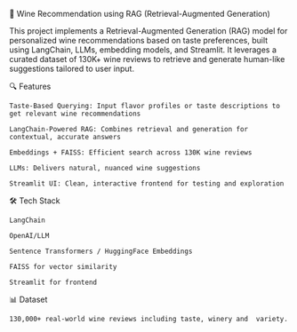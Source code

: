 🍷 Wine Recommendation using RAG (Retrieval-Augmented Generation)

This project implements a Retrieval-Augmented Generation (RAG) model for personalized wine recommendations based on taste preferences, built using LangChain, LLMs, embedding models, and Streamlit. It leverages a curated dataset of 130K+ wine reviews to retrieve and generate human-like suggestions tailored to user input.

🔍 Features

    Taste-Based Querying: Input flavor profiles or taste descriptions to get relevant wine recommendations

    LangChain-Powered RAG: Combines retrieval and generation for contextual, accurate answers

    Embeddings + FAISS: Efficient search across 130K wine reviews

    LLMs: Delivers natural, nuanced wine suggestions

    Streamlit UI: Clean, interactive frontend for testing and exploration

🛠️ Tech Stack

    LangChain

    OpenAI/LLM

    Sentence Transformers / HuggingFace Embeddings

    FAISS for vector similarity

    Streamlit for frontend

📊 Dataset

    130,000+ real-world wine reviews including taste, winery and  variety.
